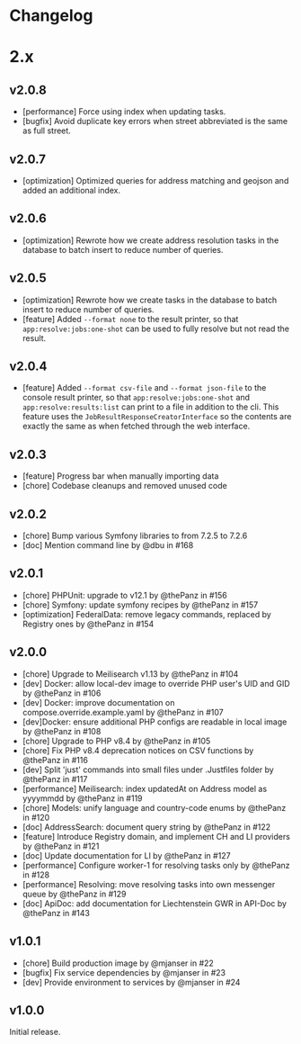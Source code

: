# Changelog

# 2.x

## v2.0.8

* [performance] Force using index when updating tasks.
* [bugfix] Avoid duplicate key errors when street abbreviated is the same as full street.

## v2.0.7

* [optimization] Optimized queries for address matching and geojson and added an additional index.

## v2.0.6

* [optimization] Rewrote how we create address resolution tasks in the database to batch insert to reduce number of queries.

## v2.0.5

* [optimization] Rewrote how we create tasks in the database to batch insert to reduce number of queries.
* [feature] Added `--format none` to the result printer, so that `app:resolve:jobs:one-shot` can be
  used to fully resolve but not read the result.

## v2.0.4

* [feature] Added `--format csv-file` and `--format json-file` to the console result
  printer, so that `app:resolve:jobs:one-shot` and `app:resolve:results:list`
  can print to a file in addition to the cli.
  This feature uses the `JobResultResponseCreatorInterface` so the contents
  are exactly the same as when fetched through the web interface.

## v2.0.3

* [feature] Progress bar when manually importing data
* [chore] Codebase cleanups and removed unused code

## v2.0.2

* [chore] Bump various Symfony libraries to from 7.2.5 to 7.2.6
* [doc] Mention command line by @dbu in #168

## v2.0.1

* [chore] PHPUnit: upgrade to v12.1 by @thePanz in #156
* [chore] Symfony: update symfony recipes by @thePanz in #157
* [optimization] FederalData: remove legacy commands, replaced by Registry ones by @thePanz in #154

## v2.0.0

* [chore] Upgrade to Meilisearch v1.13 by @thePanz in #104
* [dev] Docker: allow local-dev image to override PHP user's UID and GID by @thePanz in #106
* [dev] Docker: improve documentation on compose.override.example.yaml by @thePanz in #107
* [dev]Docker: ensure additional PHP configs are readable in local image by @thePanz in #108
* [chore] Upgrade to PHP v8.4 by @thePanz in #105
* [chore] Fix PHP v8.4 deprecation notices on CSV functions by @thePanz in #116
* [dev] Split 'just' commands into small files under .Justfiles folder by @thePanz in #117
* [performance] Meilisearch: index updatedAt on Address model as yyyymmdd by @thePanz in #119
* [chore] Models: unify language and country-code enums by @thePanz in #120
* [doc] AddressSearch: document query string by @thePanz in #122
* [feature] Introduce Registry domain, and implement CH and LI providers by @thePanz in #121
* [doc] Update documentation for LI by @thePanz in #127
* [performance] Configure worker-1 for resolving tasks only by @thePanz in #128
* [performance] Resolving: move resolving tasks into own messenger queue by @thePanz in #129
* [doc] ApiDoc: add documentation for Liechtenstein GWR in API-Doc by @thePanz in #143

## v1.0.1

* [chore] Build production image by @mjanser in #22
* [bugfix] Fix service dependencies by @mjanser in #23
* [dev] Provide environment to services by @mjanser in #24

## v1.0.0

Initial release.
